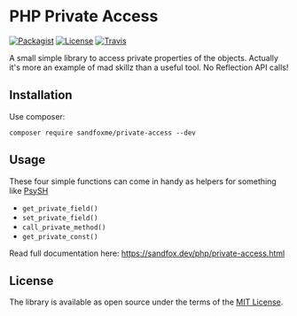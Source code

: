 # PHP Private Access

[![Packagist](https://img.shields.io/packagist/v/sandfoxme/private-access.svg?maxAge=2592000)](https://packagist.org/packages/sandfoxme/private-access)
[![License](https://img.shields.io/github/license/sandfoxme/php-private-access.svg?maxAge=2592000)](https://opensource.org/licenses/MIT)
[![Travis](https://img.shields.io/travis/sandfoxme/php-private-access.svg?maxAge=2592000)](https://travis-ci.org/sandfoxme/php-private-access)

A small simple library to access private properties of the objects.
Actually it's more an example of mad skillz than a useful tool.
No Reflection API calls!

## Installation

Use composer:

    composer require sandfoxme/private-access --dev


## Usage

These four simple functions can come in handy as helpers for something like [PsySH]

* `get_private_field()`
* `set_private_field()`
* `call_private_method()`
* `get_private_const()`

Read full documentation here: <https://sandfox.dev/php/private-access.html>

## License

The library is available as open source under the terms of the [MIT License].

[PsySH]: https://psysh.org/
[MIT License]: https://opensource.org/licenses/MIT
